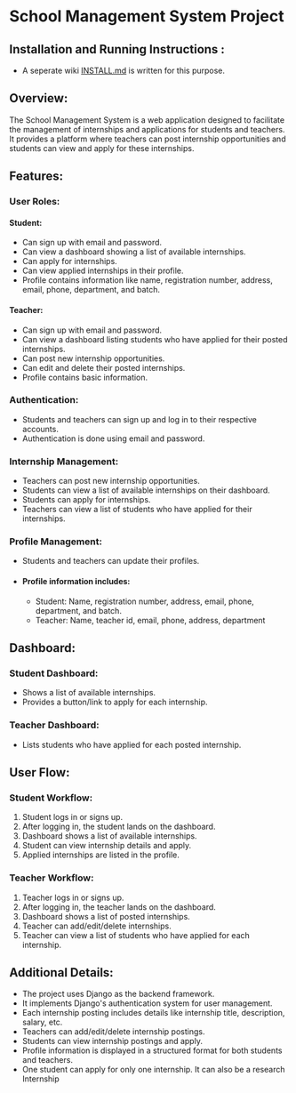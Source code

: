 # School Management System Project 

## Installation and Running Instructions :
- A seperate wiki [INSTALL.md](INSTALL.md) is written for this purpose.

## Overview:
The School Management System is a web application designed to facilitate the management of internships and applications for students and teachers. It provides a platform where teachers can post internship opportunities and students can view and apply for these internships.

## Features:
### User Roles:
#### Student:
- Can sign up with email and password.
- Can view a dashboard showing a list of available internships.
- Can apply for internships.
- Can view applied internships in their profile.
- Profile contains information like name, registration number, address, email, phone, department, and batch.

#### Teacher:
- Can sign up with email and password.
- Can view a dashboard listing students who have applied for their posted internships.
- Can post new internship opportunities.
- Can edit and delete their posted internships.
- Profile contains basic information.

### Authentication:
- Students and teachers can sign up and log in to their respective accounts.
- Authentication is done using email and password.

### Internship Management:
- Teachers can post new internship opportunities.
- Students can view a list of available internships on their dashboard.
- Students can apply for internships.
- Teachers can view a list of students who have applied for their internships.

### Profile Management:
- Students and teachers can update their profiles.
- #### Profile information includes:
  - Student: Name, registration number, address, email, phone, department, and batch.
  - Teacher: Name, teacher id, email, phone, address, department

## Dashboard:
### Student Dashboard:
- Shows a list of available internships.
- Provides a button/link to apply for each internship.

### Teacher Dashboard:
- Lists students who have applied for each posted internship.

## User Flow:
### Student Workflow:
1. Student logs in or signs up.
2. After logging in, the student lands on the dashboard.
3. Dashboard shows a list of available internships.
4. Student can view internship details and apply.
5. Applied internships are listed in the profile.
   
### Teacher Workflow:
1. Teacher logs in or signs up.
2. After logging in, the teacher lands on the dashboard.
3. Dashboard shows a list of posted internships.
4. Teacher can add/edit/delete internships.
5. Teacher can view a list of students who have applied for each internship.

## Additional Details:
- The project uses Django as the backend framework.
- It implements Django's authentication system for user management.
- Each internship posting includes details like internship title, description, salary, etc.
- Teachers can add/edit/delete internship postings.
- Students can view internship postings and apply.
- Profile information is displayed in a structured format for both students and teachers.
- One student can apply for only one internship. It can also be a research Internship
